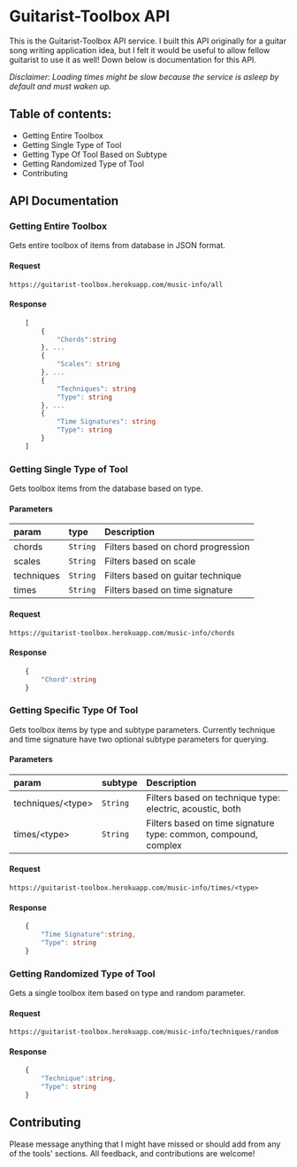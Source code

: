 # Guitarist-Toolbox API

This is the Guitarist-Toolbox API service.  I built this API originally for a guitar song writing application idea, but I felt it would be useful to allow fellow guitarist to use it as well! Down below is documentation for this API.

_Disclaimer: Loading times might be slow because the service is asleep by default and must waken up._

## Table of contents:

- Getting Entire Toolbox
- Getting Single Type of Tool
- Getting Type Of Tool Based on Subtype
- Getting Randomized Type of Tool
- Contributing

## API Documentation

### Getting Entire Toolbox

Gets entire toolbox of items from database in JSON format.

#### Request

```http
https://guitarist-toolbox.herokuapp.com/music-info/all
```

#### Response

```ts
	[
  		{
  			"Chords":string
  		}, ...
  		{
  			"Scales": string
  		}, ...
  		{
  			"Techniques": string
  			"Type": string
  		}, ...
  		{
  			"Time Signatures": string
  			"Type": string
  		}
	]
```

### Getting Single Type of Tool

Gets toolbox items from the database based on type.

#### Parameters

| param    | type     | Description                                                  |
| :------- | :------- | :----------------------------------------------------------- |
| chords  | `String` | Filters based on chord progression        |
| scales | `String` | Filters based on scale       |
| techniques    | `String`    | Filters based on guitar technique |
|  times  | `String`    | Filters based on time signature                 |

#### Request

```http
https://guitarist-toolbox.herokuapp.com/music-info/chords
```

#### Response

```ts
	{
		"Chord":string
	}
```

### Getting Specific Type Of Tool

Gets toolbox items by type and subtype parameters. Currently technique and time signature have two optional subtype parameters for querying.

#### Parameters

| param    | subtype     | Description                                                  |
| :------- | :------- | :----------------------------------------------------------- |
| techniques/<type\>  | `String` | Filters based on technique type: electric, acoustic, both        |
| times/<type\>  | `String` | Filters based on time signature type: common, compound, complex     |

#### Request

```http
https://guitarist-toolbox.herokuapp.com/music-info/times/<type>
```

#### Response

```ts
	{
		"Time Signature":string,
		"Type": string
	}
```

### Getting Randomized Type of Tool

Gets a single toolbox item based on type and random parameter.

#### Request

```http
https://guitarist-toolbox.herokuapp.com/music-info/techniques/random
```

#### Response

```ts
	{
		"Technique":string,
		"Type": string
	}
```


## Contributing

Please message anything that I might have missed or should add from any of the tools' sections. All feedback, and contributions are welcome!
